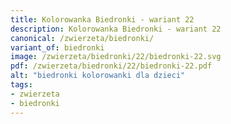 ```yaml
---
title: Kolorowanka Biedronki - wariant 22
description: Kolorowanka Biedronki - wariant 22
canonical: /zwierzeta/biedronki/
variant_of: biedronki
image: /zwierzeta/biedronki/22/biedronki-22.svg
pdf: /zwierzeta/biedronki/22/biedronki-22.pdf
alt: "biedronki kolorowanki dla dzieci"
tags:
- zwierzeta
- biedronki
---
```

